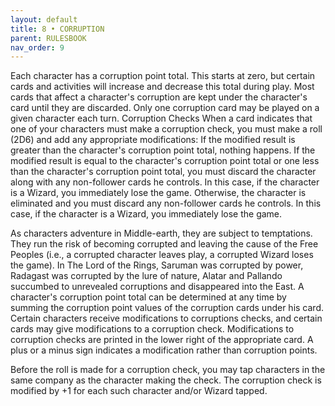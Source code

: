 ```yaml
---
layout: default
title: 8 • CORRUPTION
parent: RULESBOOK
nav_order: 9
---
```


Each  character has a corruption point total. This starts at zero, but  certain
cards  and  activities will increase and decrease this total during  play.  Most
cards  that affect a character's corruption are kept under the character's  card
until  they  are discarded. Only one corruption card may be played  on  a  given
character each turn.
Corruption Checks
 When  a  card  indicates  that one of your characters must  make  a  corruption
check, you must make a roll (2D6) and add any appropriate modifications:
  If  the  modified  result  is  greater than the character's  corruption  point
  total, nothing happens.
  If  the modified result is equal to the character's corruption point total  or
  one  less  than the character's corruption point total, you must  discard  the
  character along with any non-follower cards he controls. In this case, if  the
  character is a Wizard, you immediately lose the game.
  Otherwise,  the character is eliminated and you must discard any  non-follower
  cards  he  controls.  In  this  case,  if  the  character  is  a  Wizard,  you
  immediately lose the game.
                                       
 As  characters adventure in Middle-earth, they are subject to temptations. They
run  the  risk  of becoming corrupted and leaving the cause of the Free  Peoples
(i.e., a corrupted character leaves play, a corrupted Wizard loses the game). In
The Lord of the Rings, Saruman was corrupted by power, Radagast was corrupted by
the  lure of nature, Alatar and Pallando succumbed to unrevealed corruptions and
disappeared into the East.
 A  character's corruption point total can be determined at any time by  summing
the  corruption  point values of the corruption cards under  his  card.  Certain
characters  receive modifications to corruptions checks, and certain  cards  may
give modifications to a corruption check. Modifications to corruption checks are
printed  in  the  lower right of the appropriate card. A plus or  a  minus  sign
indicates a modification rather than corruption points.

Before  the roll is made for a corruption check, you may tap characters in  the
same company as the character making the check. The corruption check is modified
by +1 for each such character
and/or Wizard tapped.
